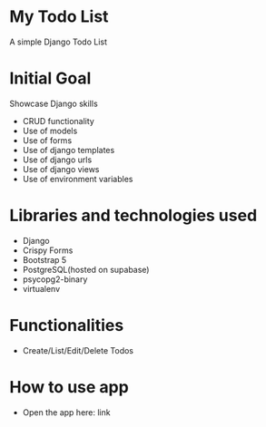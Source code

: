 # My Todo List
A simple Django Todo List 

# Initial Goal
Showcase Django skills
- CRUD functionality
- Use of models
- Use of forms
- Use of django templates
- Use of django urls
- Use of django views
- Use of environment variables

# Libraries and technologies used
* Django
* Crispy Forms
* Bootstrap 5
* PostgreSQL(hosted on supabase)
* psycopg2-binary
* virtualenv

# Functionalities
* Create/List/Edit/Delete Todos

# How to use app
- Open the app here: link

